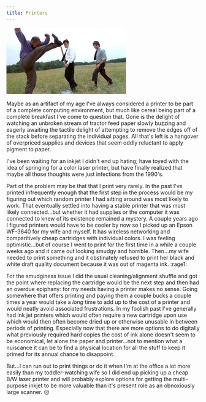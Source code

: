 ```yaml
---
title: Printers
---
```


<div class="post-img fl">
	<img src="/images/office-space.jpg"
		title="Damn...it does not feel so good"/>
</div>

Maybe as an artifact of my age I've always considered a printer to be part of a complete computing environment, but much like cereal being part of a complete breakfast I've come to question that. Gone is the delight of watching an unbroken stream of tractor feed paper slowly buzzing and eagerly awaiting the tactile delight of attempting to remove the edges off of the stack before separating the individual pages. All that's left is a hangover of overpriced supplies and devices that seem oddly reluctant to apply pigment to paper.

<!--more-->

I've been waiting for an inkjet I didn't end up hating; have toyed with the idea of springing for a color laser printer, but have finally realized that maybe all those thoughts were just infections from the 1990's.

Part of the problem may be that that I print very rarely. In the past I've printed infrequently enough that the first step in the process would be my figuring out which random printer I had sitting around was most likely to work.  That eventually settled into having a stable printer that was most likely connected...but whether it had supplies or the computer it was connected to knew of its existence remained a mystery. A couple years ago I figured printers would have to be cooler by now so I picked up an Epson WF-3640 for my wife and myself. It has wireless networking and comparitively cheap cartridges with individual colors.  I was feeling optimistic...but of course I went to print for the first time in a while a couple weeks ago and it came out looking smudgy and horrible. Then...my wife needed to print something and it obstinately refused to print her black and white draft quality document because it was out of magenta ink. :rage1:

For the smudginess issue I did the usual cleaning/alignment shuffle and got the point where replacing the cartridge would be the next step and then had an overdue epiphany: for my needs having a printer makes no sense. Going somewhere that offers printing and paying them a couple bucks a couple times a year would take a _long_ time to add up to the cost of a printer and would neatly avoid associated frustrations.  In my foolish past I've generally had ink jet printers which would often require a new cartridge upon use which would then often become dried up or otherwise unusable in between periods of printing. Especially now that there are more options to do digitally what previously required hard copies the cost of ink alone doesn't seem to be economical, let alone the paper and printer...not to mention what a nuiscance it can be to find a physical location for all the stuff to keep it primed for its annual chance to disappoint.

But...I can run out to print things or do it when I'm at the office a lot more easily than my toddler-watching wife so I did end up picking up a cheap B/W laser printer and will probably explore options for getting the multi-purpose inkjet to be more valuable than it's present role as an obnoxiously large scanner. :disappointed_relieved: 
